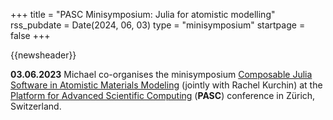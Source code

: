 +++
title       = "PASC Minisymposium: Julia for atomistic modelling"
rss_pubdate = Date(2024, 06, 03)
type        = "minisymposium"
startpage   = false
+++

{{newsheader}}

**03.06.2023** Michael co-organises the minisymposium
[Composable Julia Software in Atomistic Materials Modeling](https://pasc24.pasc-conference.org/program/minisymposia/)
(jointly with Rachel Kurchin)
at the [Platform for Advanced Scientific Computing](https://pasc24.pasc-conference.org/) (**PASC**) conference in Zürich, Switzerland.
